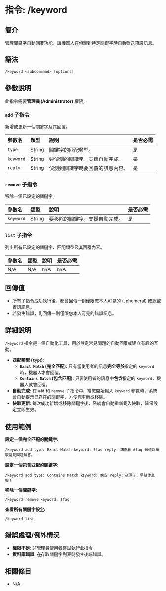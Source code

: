 # 指令: /keyword

## 簡介
管理關鍵字自動回覆功能，讓機器人在偵測到特定關鍵字時自動發送預設訊息。

## 語法
```
/keyword <subcommand> [options]
```

## 參數說明
此指令需要**管理員 (Administrator)** 權限。

### `add` 子指令
新增或更新一個關鍵字及其回覆。

| 參數名 | 類型 | 說明 | 是否必需 |
| :--- | :--- | :--- | :--- |
| `type` | String | 關鍵字的匹配類型。 | 是 |
| `keyword` | String | 要偵測的關鍵字。支援自動完成。 | 是 |
| `reply` | String | 偵測到關鍵字時要回覆的訊息內容。 | 是 |

### `remove` 子指令
移除一個已設定的關鍵字。

| 參數名 | 類型 | 說明 | 是否必需 |
| :--- | :--- | :--- | :--- |
| `keyword` | String | 要移除的關鍵字。支援自動完成。 | 是 |

### `list` 子指令
列出所有已設定的關鍵字、匹配類型及其回覆內容。

| 參數名 | 類型 | 說明 | 是否必需 |
| :--- | :--- | :--- | :--- |
| N/A | N/A | N/A | N/A |

## 回傳值
- 所有子指令成功執行後，都會回傳一則僅限您本人可見的 (ephemeral) 確認或資訊訊息。
- 若發生錯誤，則回傳一則僅限您本人可見的錯誤訊息。

## 詳細說明
`/keyword` 指令是一個自動化工具，用於設定常見問題的自動回覆或建立有趣的互動。

- **匹配類型 (`type`)**:
    - **`Exact Match` (完全匹配)**: 只有當使用者的訊息**完全等於**指定的 `keyword` 時，機器人才會回覆。
    - **`Contains Match` (包含匹配)**: 只要使用者的訊息中**包含**指定的 `keyword`，機器人就會回覆。
- **自動完成**: 在 `add` 和 `remove` 子指令中，當您開始輸入 `keyword` 參數時，系統會自動提示已存在的關鍵字，方便您更新或移除。
- **快取更新**: 每次成功新增或移除關鍵字後，系統會自動重新載入快取，確保設定立即生效。

## 使用範例
**設定一個完全匹配的關鍵字:**
```
/keyword add type: Exact Match keyword: !faq reply: 請查看 #faq 頻道以獲取常見問題解答。
```

**設定一個包含匹配的關鍵字:**
```
/keyword add type: Contains Match keyword: 晚安 reply: 夜深了，早點休息喔！
```

**移除一個關鍵字:**
```
/keyword remove keyword: !faq
```

**查看所有關鍵字設定:**
```
/keyword list
```

## 錯誤處理/例外情況
- **權限不足**: 非管理員使用者嘗試執行此指令。
- **資料庫錯誤**: 在存取關鍵字列表時發生後端錯誤。

## 相關條目
- N/A